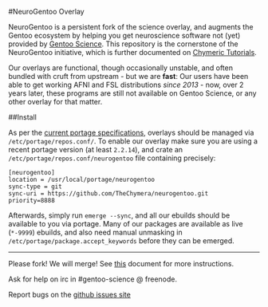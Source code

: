 #NeuroGentoo Overlay

NeuroGentoo is a persistent fork of the science overlay, and augments the Gentoo ecosystem by helping you get neuroscience software not (yet) provided by [Gentoo Science](http://wiki.gentoo.org/wiki/Project:Science/Overlay).
This repository is the cornerstone of the NeuroGentoo initiative, which is further documented on [Chymeric Tutorials](http://chymeric.eu/blog/2013/10/02/neurogentoo/).

Our overlays are functional, though occasionally unstable, and often bundled with cruft from upstream - but we are **fast**:
Our users have been able to get working AFNI and FSL distributions *since 2013* - now, over 2 years later, these programs are still not available on Gentoo Science, or any other overlay for that matter.

##Install

As per the [current portage specifications](https://dev.gentoo.org/~zmedico/portage/doc/man/portage.5.html), overlays should be managed via `/etc/portage/repos.conf/`.
To enable our overlay make sure you are using a recent portage version (at least `2.2.14`), and crate an `/etc/portage/repos.conf/neurogentoo` file containing precisely:

```
[neurogentoo]
location = /usr/local/portage/neurogentoo
sync-type = git
sync-uri = https://github.com/TheChymera/neurogentoo.git
priority=8888
```

Afterwards, simply run `emerge --sync`, and all our ebuilds should be available to you via portage. 
Many of our packages are available as live (`*-9999`) ebuilds, and also need manual unmasking in `/etc/portage/package.accept_keywords` before they can be emerged. 

---
Please fork! We will merge! See [this](https://github.com/gentoo-science/sci/blob/master/CONTRIBUTING.md) document for more instructions.

Ask for help on irc in #gentoo-science @ freenode.

Report bugs on the [github issues site](https://github.com/gentoo-science/sci/issues)
